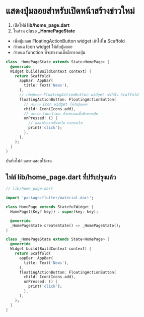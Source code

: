 
# แสดงปุ่มลอยสำหรับเปิดหน้าสร้างข่าวใหม่

1. เปิดไฟล์​ **lib/home_page.dart**
2. ในส่วน class **_HomePageState**
   
- เพิ่มปุ่มลอย FloatingActionButton widget เข้าไปใน Scaffold
- กำหนด Icon widget ให้กับปุ่มลอย
- กำหนด function ที่จะทำงานเมื่อมีการกดปุ่ม

```dart
class _HomePageState extends State<HomePage> {
  @override
  Widget build(BuildContext context) {
    return Scaffold(
      appBar: AppBar(
        title: Text('News'),
      ),
      // เพิ่มปุ่มลอย FloatingActionButton widget เข้าไปใน Scaffold
      floatingActionButton: FloatingActionButton(
        // กำหนด Icon widget ให้กับปุ่มลอย
        child: Icon(Icons.add),
        // กำหนด function ที่จะทำงานเมื่อมีการกดปุ่ม
        onPressed: () {
          // แสดงข้อความขึ้นมาใน console
          print('click');
        },
      ),
    );
  }
}
```

บันทึกไฟล์ และทดสอบใช้งาน

## ไฟล์ lib/home_page.dart ที่ปรับปรุงแล้ว 

```dart
// lib/home_page.dart

import 'package:flutter/material.dart';

class HomePage extends StatefulWidget {
  HomePage({Key? key}) : super(key: key);

  @override
  _HomePageState createState() => _HomePageState();
}

class _HomePageState extends State<HomePage> {
  @override
  Widget build(BuildContext context) {
    return Scaffold(
      appBar: AppBar(
        title: Text('News'),
      ),
      floatingActionButton: FloatingActionButton(
        child: Icon(Icons.add),
        onPressed: () {
          print('click');
        },
      ),
    );
  }
}
```